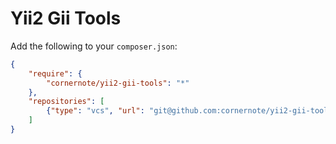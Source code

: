 # Yii2 Gii Tools

Add the following to your `composer.json`:

```json
{
    "require": {
        "cornernote/yii2-gii-tools": "*"
    },
    "repositories": [
        {"type": "vcs", "url": "git@github.com:cornernote/yii2-gii-tools.git"}
    ]
}
```
